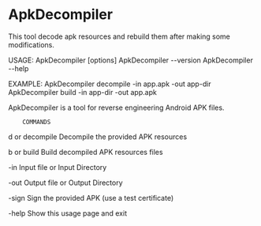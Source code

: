 # ApkDecompiler
 This tool decode apk resources and rebuild them after making some modifications.
 
USAGE: ApkDecompiler <command> [options]
       ApkDecompiler --version
       ApkDecompiler --help

EXAMPLE:
       ApkDecompiler decompile -in app.apk -out app-dir
       ApkDecompiler build -in app-dir -out app.apk 

ApkDecompiler is a tool for reverse engineering Android APK files.


        COMMANDS

d or decompile       Decompile the provided APK resources

b or build           Build decompiled APK resources files

-in                  Input file or Input Directory

-out                 Output file or Output Directory

-sign                Sign the provided APK (use a test certificate)

-help                 Show this usage page and exit
